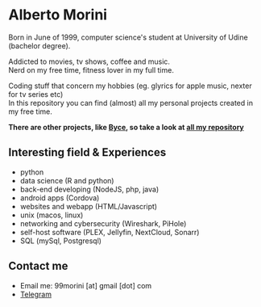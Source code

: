 # Alberto Morini

Born in June of 1999, computer science's student at University of Udine (bachelor degree).

Addicted to movies, tv shows, coffee and music.<br>
Nerd on my free time, fitness lover in my full time.

Coding stuff that concern my hobbies (eg. glyrics for apple music, nexter for tv series etc)<br>
In this repository you can find (almost) all my personal projects created in my free time.

**There are other projects, like <a href="https://github.com/albertomorini/Byce">Byce</a>, so take a look at <a href="https://github.com/albertomorini?tab=repositories">all my repository</a>**

## Interesting field & Experiences
- python
- data science (R and python)
- back-end developing (NodeJS, php, java)
- android apps (Cordova)
- websites and webapp (HTML/Javascript)
- unix (macos, linux)
- networking and cybersecurity (Wireshark, PiHole)
- self-host software (PLEX, Jellyfin, NextCloud, Sonarr)
- SQL (mySql, Postgresql)


## Contact me
- Email me: 99morini [at] gmail [dot] com
- <a href="https://t.me/albertomorini">Telegram</a>
